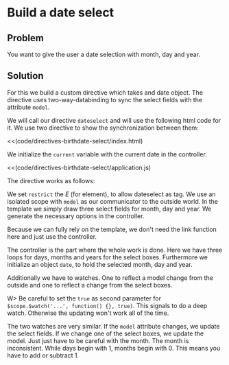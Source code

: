 # Build a date select

## Problem

You want to give the user a date selection with month, day and year.

## Solution

For this we build a custom directive which takes and date object. The directive uses two-way-databinding to sync the
select fields with the attribute `model`.

We will call our directive `dateselect` and will use the following html code for it. We use two directive to show the
 synchronization between them:

<<(code/directives-birthdate-select/index.html)

We initialize the `current` variable with the current date in the controller.

<<(code/directives-birthdate-select/application.js)

The directive works as follows:

We set `restrict` the *E* (for element), to allow dateselect as tag. We use an isolated scope with `model` as our
communicator to the outside world. In the template we simply draw three select fields for month, day and year. We generate the necessary options in the controller.

Because we can fully rely on the template, we don't need the link function here and just use the controller.

The controller is the part where the whole work is done. Here we have three loops for days,
months and years for the select boxes. Furthermore we initialize an object `date`, to hold the selected month,
day and year.

Additionally we have to watches. One to reflect a model change from the outside and one to reflect a change from the select boxes.

W> Be careful to set the `true` as second parameter for `$scope.$watch('...', function() {}, true)`. This signals to do a deep watch. Otherwise the updating won't work all of the time.

The two watches are very similar. If the `model` attribute changes, we update the select fields. If we change one of
the select boxes, we update the model. Just just have to be careful with the month. The month is inconsistent. While
days begin with 1, months begin with 0. This means you have to add or subtract 1.
